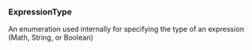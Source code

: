 ### ExpressionType

An enumeration used internally for specifying the type of an expression (Math, String, or Boolean)

